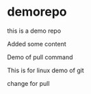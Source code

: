 # demorepo
this is a demo repo

Added some content

Demo of pull command

This is for linux demo of git

change for pull
